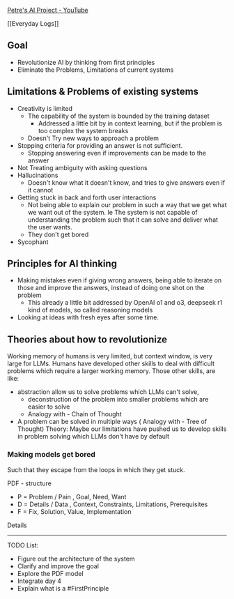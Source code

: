 [Petre's AI Project - YouTube](https://www.youtube.com/@P.A.I.P)

[[Everyday Logs]]

## Goal
- Revolutionize AI by thinking from first principles
- Eliminate the Problems, Limitations of current systems

## Limitations & Problems of existing systems
- Creativity is limited
	- The capability of the system is bounded by the training dataset
		- Addressed a little bit by in context learning, but if the problem is too complex the system breaks
	- Doesn't Try new ways to approach a problem
- Stopping criteria for providing an answer is not sufficient. 
	- Stopping answering even if improvements can be made to the answer
- Not Treating ambiguity with asking questions
- Hallucinations
	- Doesn't know what it doesn't know, and tries to give answers even if it cannot
- Getting stuck in back and forth user interactions
	- Not being able to explain our problem in such a way that we get what we want out of the system. Ie The system is not capable of understanding the problem such that it can solve and deliver what the user wants.
	- They don't get bored
- Sycophant

## Principles for AI thinking
- Making mistakes even if giving wrong answers, being able to iterate on those and improve the answers, instead of doing one shot on the problem
	- This already a little bit addressed by OpenAI o1 and o3, deepseek r1 kind of models, so called reasoning models
- Looking at ideas with fresh eyes after some time.

## Theories about how to revolutionize
Working memory of humans is very limited, but context window, is very large for LLMs. Humans have developed other skills to deal with difficult problems which require a larger working memory. Those other skills, are like:
- abstraction allow us to solve problems which LLMs can't solve, 
	- deconstruction of the problem into smaller problems which are easier to solve
	- Analogy with - Chain of Thought 
- A problem can be solved in multiple ways ( Analogy with - Tree of Thought)
Theory: Maybe our limitations have pushed us to develop skills in problem solving which LLMs don't have by default


### Making models get bored
Such that they escape from the loops in which they get stuck.



PDF - structure
- P = Problem / Pain , Goal, Need, Want
- D = Details / Data , Context, Constraints, Limitations, Prerequisites
- F = Fix, Solution, Value, Implementation

Details


--- 

TODO List:
- Figure out the architecture of the system
- Clarify and improve the goal
- Explore the PDF model
- Integrate day 4
- Explain what is a #FirstPrinciple

